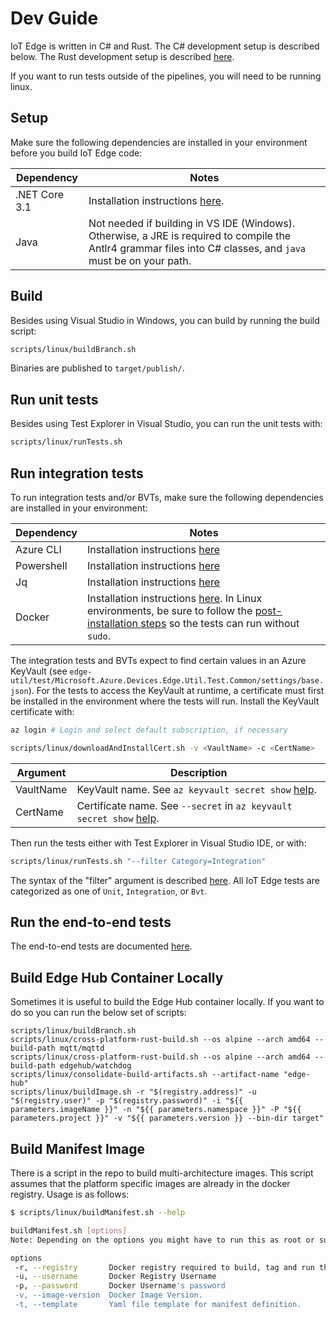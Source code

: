 # Dev Guide

IoT Edge is written in C# and Rust.
The C# development setup is described below. The Rust development setup is described [here](../edgelet/README.md).

If you want to run tests outside of the pipelines, you will need to be running linux.

## Setup

Make sure the following dependencies are installed in your environment before you build IoT Edge code:

| Dependency        | Notes                |
|-------------------|----------------------|
| .NET Core 3.1     | Installation instructions [here](https://www.microsoft.com/net/core). |
| Java              | Not needed if building in VS IDE (Windows). Otherwise, a JRE is required to compile the Antlr4 grammar files into C# classes, and `java` must be on your path. |

## Build

Besides using Visual Studio in Windows, you can build by running the build script:

```sh
scripts/linux/buildBranch.sh
```

Binaries are published to `target/publish/`.

## Run unit tests

Besides using Test Explorer in Visual Studio, you can run the unit tests with:

```sh
scripts/linux/runTests.sh
```

## Run integration tests

To run integration tests and/or BVTs, make sure the following dependencies are installed in your environment:

| Dependency        | Notes                |
|-------------------|----------------------|
| Azure CLI         | Installation instructions [here](https://docs.microsoft.com/en-us/cli/azure/install-azure-cli) |
| Powershell        | Installation instructions [here](https://docs.microsoft.com/en-us/powershell/scripting/setup/installing-powershell-core-on-linux) |
| Jq                | Installation instructions [here](https://stedolan.github.io/jq/download/) |
| Docker            | Installation instructions [here](https://docs.docker.com/engine/installation/#supported-platforms). In Linux environments, be sure to follow the [post-installation steps](https://docs.docker.com/engine/installation/linux/linux-postinstall/) so the tests can run without `sudo`. |

The integration tests and BVTs expect to find certain values in an Azure KeyVault (see `edge-util/test/Microsoft.Azure.Devices.Edge.Util.Test.Common/settings/base.json`). For the tests to access the KeyVault at runtime, a certificate must first be installed in the environment where the tests will run. Install the KeyVault certificate with:

```sh
az login # Login and select default subscription, if necessary

scripts/linux/downloadAndInstallCert.sh -v <VaultName> -c <CertName>
```

| Argument    | Description                |
|-------------|----------------------------|
| VaultName   | KeyVault name. See `az keyvault secret show` [help](https://docs.microsoft.com/en-us/cli/azure/keyvault/secret#show). |
| CertName    | Certificate name. See `--secret` in `az keyvault secret show` [help](https://docs.microsoft.com/en-us/cli/azure/keyvault/secret#show). |

Then run the tests either with Test Explorer in Visual Studio IDE, or with:

```sh
scripts/linux/runTests.sh "--filter Category=Integration"
```

The syntax of the "filter" argument is described [here](https://docs.microsoft.com/en-us/dotnet/core/tools/dotnet-test#filter-option-details). All IoT Edge tests are categorized as one of `Unit`, `Integration`, or `Bvt`.

## Run the end-to-end tests

The end-to-end tests are documented [here](../test/README.md).

## Build Edge Hub Container Locally

Sometimes it is useful to build the Edge Hub container locally. If you want to do so you can run the below set of scripts:
```
scripts/linux/buildBranch.sh
scripts/linux/cross-platform-rust-build.sh --os alpine --arch amd64 --build-path mqtt/mqttd
scripts/linux/cross-platform-rust-build.sh --os alpine --arch amd64 --build-path edgehub/watchdog
scripts/linux/consolidate-build-artifacts.sh --artifact-name "edge-hub"
scripts/linux/buildImage.sh -r "$(registry.address)" -u "$(registry.user)" -p "$(registry.password)" -i "${{ parameters.imageName }}" -n "${{ parameters.namespace }}" -P "${{ parameters.project }}" -v "${{ parameters.version }} --bin-dir target"
```

## Build Manifest Image
There is a script in the repo to build multi-architecture images.
This script assumes that the platform specific images are already in the docker registry.
Usage is as follows:
```sh
$ scripts/linux/buildManifest.sh --help

buildManifest.sh [options]
Note: Depending on the options you might have to run this as root or sudo.

options
 -r, --registry       Docker registry required to build, tag and run the module
 -u, --username       Docker Registry Username
 -p, --password       Docker Username's password
 -v, --image-version  Docker Image Version.
 -t, --template       Yaml file template for manifest definition.
```
